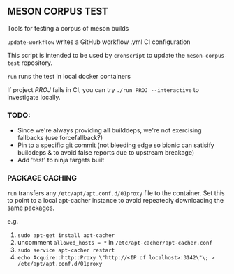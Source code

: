 ## MESON CORPUS TEST

Tools for testing a corpus of meson builds

`update-workflow` writes a GitHub workflow .yml CI configuration

This script is intended to be used by `cronscript` to update the
`meson-corpus-test` repository.

`run` runs the test in local docker containers

If project _PROJ_ fails in CI, you can try `./run PROJ --interactive` to
investigate locally.

### TODO:

- Since we're always providing all builddeps, we're not exercising fallbacks (use forcefallback?)
- Pin to a specific git commit (not bleeding edge so bionic can satisify builddeps & to avoid false reports due to upstream breakage)
- Add 'test' to ninja targets built

### PACKAGE CACHING

`run` transfers any `/etc/apt/apt.conf.d/01proxy` file to the container.  Set
this to point to a local apt-cacher instance to avoid repeatedly downloading the
same packages.

e.g.
1. `sudo apt-get install apt-cacher`
2. uncomment `allowed_hosts = *` in `/etc/apt-cacher/apt-cacher.conf`
3. `sudo service apt-cacher restart`
4. `echo Acquire::http::Proxy \"http://<IP of localhost>:3142\"\; > /etc/apt/apt.conf.d/01proxy`
